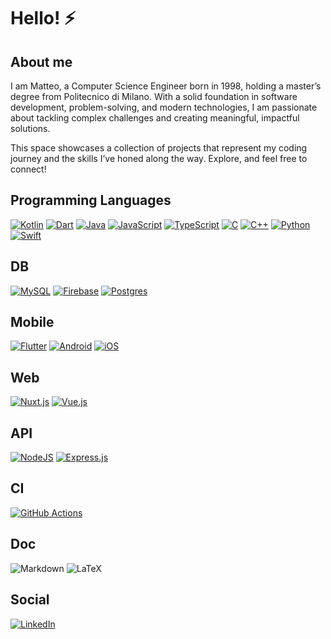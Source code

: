 # Hello! :zap:

## About me
I am Matteo, a Computer Science Engineer born in 1998, holding a master’s degree from Politecnico di Milano. With a solid foundation in software development, problem-solving, and modern technologies, I am passionate about tackling complex challenges and creating meaningful, impactful solutions.

This space showcases a collection of projects that represent my coding journey and the skills I’ve honed along the way. Explore, and feel free to connect!

## Programming Languages
[![Kotlin](https://img.shields.io/badge/Kotlin-%237F52FF.svg?logo=kotlin&logoColor=white)](#)
[![Dart](https://img.shields.io/badge/Dart-%230175C2.svg?logo=dart&logoColor=white)](#)
[![Java](https://img.shields.io/badge/Java-%23ED8B00.svg?logo=openjdk&logoColor=white)](#)
[![JavaScript](https://img.shields.io/badge/JavaScript-F7DF1E?logo=javascript&logoColor=000)](#)
[![TypeScript](https://img.shields.io/badge/TypeScript-3178C6?logo=typescript&logoColor=fff)](#)
[![C](https://img.shields.io/badge/C-00599C?logo=c&logoColor=white)](#)
[![C++](https://img.shields.io/badge/C++-%2300599C.svg?logo=c%2B%2B&logoColor=white)](#)
[![Python](https://img.shields.io/badge/Python-3776AB?logo=python&logoColor=fff)](#)
[![Swift](https://img.shields.io/badge/Swift-F54A2A?logo=swift&logoColor=white)](#)

## DB
[![MySQL](https://img.shields.io/badge/MySQL-4479A1?logo=mysql&logoColor=fff)](#)
[![Firebase](https://img.shields.io/badge/Firebase-039BE5?logo=Firebase&logoColor=white)](#)
[![Postgres](https://img.shields.io/badge/Postgres-%23316192.svg?logo=postgresql&logoColor=white)](#)

## Mobile
[![Flutter](https://img.shields.io/badge/Flutter-02569B?logo=flutter&logoColor=fff)](#)
[![Android](https://img.shields.io/badge/Android-3DDC84?logo=android&logoColor=white)](#)
[![iOS](https://img.shields.io/badge/iOS-000000?&logo=apple&logoColor=white)](#)

## Web
[![Nuxt.js](https://img.shields.io/badge/Nuxt.js-002E3B?logo=nuxtdotjs&logoColor=#00DC82)](#)
[![Vue.js](https://img.shields.io/badge/Vue.js-4FC08D?logo=vuedotjs&logoColor=fff)](#)

## API
[![NodeJS](https://img.shields.io/badge/Node.js-6DA55F?logo=node.js&logoColor=white)](#)
[![Express.js](https://img.shields.io/badge/Express.js-%23404d59.svg?logo=express&logoColor=%2361DAFB)](#)

## CI
[![GitHub Actions](https://img.shields.io/badge/GitHub_Actions-2088FF?logo=github-actions&logoColor=white)](#)

## Doc
![Markdown](https://img.shields.io/badge/markdown-%23000000.svg?style=for-the-badge&logo=markdown&logoColor=white)
![LaTeX](https://img.shields.io/badge/latex-%23008080.svg?style=for-the-badge&logo=latex&logoColor=white)

## Social
[![LinkedIn](https://img.shields.io/badge/Linkedin-%230077B5.svg?logo=linkedin&logoColor=white)](#)
